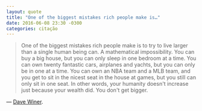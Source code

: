 ```yaml
---
layout: quote
title: "One of the biggest mistakes rich people make is…"
date: 2016-06-08 23:30 -0300
categories: citação
---
```

>One of the biggest mistakes rich people make is to try to live larger than a single human being can. A mathematical impossibility. You can buy a big house, but you can only sleep in one bedroom at a time. You can own twenty fantastic cars, airplanes and yachts, but you can only be in one at a time. You can own an NBA team and a MLB team, and you get to sit in the nicest seat in the house at games, but you still can only sit in one seat. In other words, your humanity doesn't increase just because your wealth did. You don't get bigger.

— [Dave Winer](http://scripting.com/2016/05/31/1296.html).
